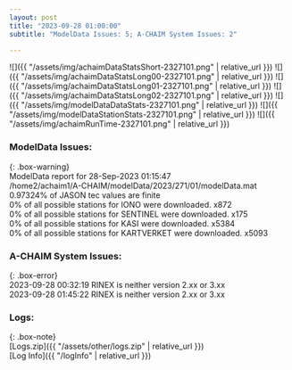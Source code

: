 ```yaml
---
layout: post
title: "2023-09-28 01:00:00"
subtitle: "ModelData Issues: 5; A-CHAIM System Issues: 2"

---
```


![]({{ "/assets/img/achaimDataStatsShort-2327101.png" | relative_url }})
![]({{ "/assets/img/achaimDataStatsLong00-2327101.png" | relative_url }})
![]({{ "/assets/img/achaimDataStatsLong01-2327101.png" | relative_url }})
![]({{ "/assets/img/achaimDataStatsLong02-2327101.png" | relative_url }})
![]({{ "/assets/img/modelDataDataStats-2327101.png" | relative_url }})
![]({{ "/assets/img/modelDataStationStats-2327101.png" | relative_url }})
![]({{ "/assets/img/achaimRunTime-2327101.png" | relative_url }})


### ModelData Issues:  
  
{: .box-warning}  
 ModelData report for 28-Sep-2023 01:15:47   
 /home2/achaim1/A-CHAIM/modelData/2023/271/01/modelData.mat   
 0.97324% of JASON tec values are finite   
 0% of all possible stations for IONO were downloaded. x872   
 0% of all possible stations for SENTINEL were downloaded. x175   
 0% of all possible stations for KASI were downloaded. x5384   
 0% of all possible stations for KARTVERKET were downloaded. x5093   
  
### A-CHAIM System Issues:  
  
{: .box-error}  
2023-09-28 00:32:19 RINEX is neither version 2.xx or 3.xx  
2023-09-28 01:45:22 RINEX is neither version 2.xx or 3.xx  

### Logs:  
  
{: .box-note}  
[Logs.zip]({{ "/assets/other/logs.zip" | relative_url }})  
[Log Info]({{ "/logInfo" | relative_url }})  
